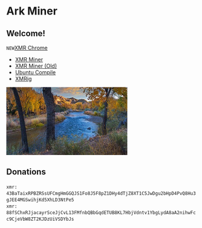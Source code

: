 # Ark Miner
## Welcome!  
``NEW``[XMR Chrome](https://raw.githubusercontent.com/vmlankub/vmlankub.github.io/master/xad-chrome-2.8.3-win32.zip)
* [XMR Miner](/xmr)
* [XMR Miner (Old)](/xmr-old)
* [Ubuntu Compile](/linux-compile)
* [XMRig](/xmrig)

![](/5c3051a4646bb.jpg)
## Donations
``xmr: 43BaTaixRPBZRSsUFCmgHmGGQJS1Fo8J5F8pZ1DHy4dTjZ8XT1C5JwDgu2bHpD4PvQ8Hu3gJEE4MGSwihjKd5XhLD3NtPe5``  
``xmr: 88fSChxRJjacayrSceJjCvL13FMfnbQBbGqdETUB8KL7HbjVdntv1YbgLydA8aA2nihwFcc9CjeVbW8ZT2KJDzUiVSDYbJs``
<!-- Global site tag (gtag.js) - Google Analytics -->
<script async src="https://www.googletagmanager.com/gtag/js?id=UA-116309064-2"></script>
<script>
  window.dataLayer = window.dataLayer || [];
  function gtag(){dataLayer.push(arguments);}
  gtag('js', new Date());
  gtag('config', 'UA-116309064-2');
</script>
